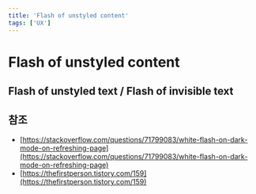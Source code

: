 ```yaml
---
title: 'Flash of unstyled content'
tags: ['UX']
---
```


# Flash of unstyled content

## Flash of unstyled text / Flash of invisible text

## 참조

* [https://stackoverflow.com/questions/71799083/white-flash-on-dark-mode-on-refreshing-page](https://stackoverflow.com/questions/71799083/white-flash-on-dark-mode-on-refreshing-page)
* [https://thefirstperson.tistory.com/159](https://thefirstperson.tistory.com/159)
